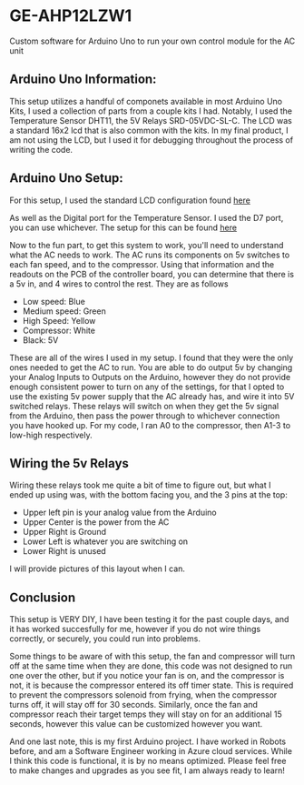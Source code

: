 # GE-AHP12LZW1
Custom software for Arduino Uno to run your own control module for the AC unit

## Arduino Uno Information:
This setup utilizes a handful of componets available in most Arduino Uno Kits, I used a collection of parts from a couple kits I had. Notably, I used the Temperature Sensor DHT11, the 5V Relays SRD-05VDC-SL-C. The LCD was a standard 16x2 lcd that is also common with the kits. In my final product, I am not using the LCD, but I used it for debugging throughout the process of writing the code.

## Arduino Uno Setup:
For this setup, I used the standard LCD configuration found [here](https://www.circuitbasics.com/how-to-set-up-an-lcd-display-on-an-arduino/)

As well as the Digital port for the Temperature Sensor. I used the D7 port, you can use whichever. The setup for this can be found [here](https://www.circuitbasics.com/how-to-set-up-the-dht11-humidity-sensor-on-an-arduino/)

Now to the fun part, to get this system to work, you'll need to understand what the AC needs to work. The AC runs its components on 5v switches to each fan speed, and to the compressor. Using that information and the readouts on the PCB of the controller board, you can determine that there is a 5v in, and 4 wires to control the rest. They are as follows
- Low speed: Blue
- Medium speed: Green
- High Speed: Yellow
- Compressor: White
- Black: 5V

These are all of the wires I used in my setup. I found that they were the only ones needed to get the AC to run. You are able to do output 5v by changing your Analog Inputs to Outputs on the Arduino, however they do not provide enough consistent power to turn on any of the settings, for that I opted to use the existing 5v power supply that the AC already has, and wire it into 5V switched relays. These relays will switch on when they get the 5v signal from the Arduino, then pass the power through to whichever connection you have hooked up. For my code, I ran A0 to the compressor, then A1-3 to low-high respectively. 

## Wiring the 5v Relays
Wiring these relays took me quite a bit of time to figure out, but what I ended up using was, with the bottom facing you, and the 3 pins at the top:
- Upper left pin is your analog value from the Arduino
- Upper Center is the power from the AC
- Upper Right is Ground
- Lower Left is whatever you are switching on
- Lower Right is unused

I will provide pictures of this layout when I can. 

## Conclusion
This setup is VERY DIY, I have been testing it for the past couple days, and it has worked succesfully for me, however if you do not wire things correctly, or securely, you could run into problems. 

Some things to be aware of with this setup, the fan and compressor will turn off at the same time when they are done, this code was not designed to run one over the other, but if you notice your fan is on, and the compressor is not, it is because the compressor entered its off timer state. This is required to prevent the compressors solenoid from frying, when the compressor turns off, it will stay off for 30 seconds. Similarly, once the fan and compressor reach their target temps they will stay on for an additional 15 seconds, however this value can be customized however you want.

And one last note, this is my first Arduino project. I have worked in Robots before, and am a Software Engineer working in Azure cloud services. While I think this code is functional, it is by no means optimized. Please feel free to make changes and upgrades as you see fit, I am always ready to learn!
